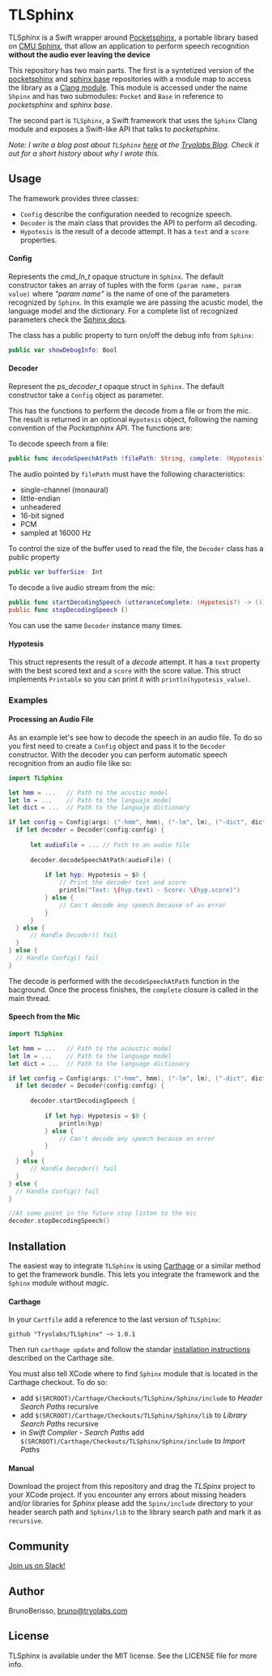 # TLSphinx

TLSphinx is a Swift wrapper around [Pocketsphinx], a portable library based on [CMU Sphinx], that allow an application to perform speech recognition **without the audio ever leaving the device**

This repository has two main parts. The first is a syntetized version of the [pocketsphinx](http://sourceforge.net/projects/cmusphinx/files/pocketsphinx/5prealpha/) and [sphinx base] repositories with a module map to access the library as a [Clang module]. This module is accessed under the name `Shpinx` and has two submodules: `Pocket` and `Base` in reference to _pocketsphinx_ and _sphinx base_.

The second part is `TLSphinx`, a Swift framework that uses the `Sphinx` Clang module and exposes a Swift-like API that talks to _pocketsphinx_.

_Note: I write a blog post about `TLSphinx` [here](http://blog.tryolabs.com/2015/06/15/tlsphinx-automatic-speech-recognition-asr-in-swift/) at the [Tryolabs Blog]. Check it out for a short history about why I wrote this._

## Usage

The framework provides three classes:
- `Config` describe the configuration needed to recognize speech.
- `Decoder` is the main class that provides the API to perform all decoding.
- `Hypotesis` is the result of a decode attempt. It has a `text` and a `score` properties.

#### Config

Represents the _cmd_ln_t_ opaque structure in `Sphinx`. The default constructor takes an array of tuples with the form `(param name, param value)` where _"param name"_ is the name of one of the parameters recognized by `Sphinx`. In this example we are passing the acustic model, the language model and the dictionary. For a complete list of recognized parameters check the [Sphinx docs].

The class has a public property to turn on/off the debug info from `Sphinx`:
```swift
public var showDebugInfo: Bool
```

#### Decoder

Represent the _ps_decoder_t_ opaque struct in `Sphinx`. The default constructor take a `Config` object as parameter.

This has the functions to perform the decode from a file or from the mic. The result is returned in an optional `Hypotesis` object, following the naming convention of the _Pocketsphinx_ API. The functions are:

To decode speech from a file:
```swift
public func decodeSpeechAtPath (filePath: String, complete: (Hypotesis?) -> ())
```
The audio pointed by `filePath` must have the following characteristics:
- single-channel (monaural)
- little-endian
- unheadered
- 16-bit signed
- PCM
- sampled at 16000 Hz

To control the size of the buffer used to read the file, the `Decoder` class has a public property
```swift
public var bufferSize: Int
```

To decode a live audio stream from the mic:
```swift
public func startDecodingSpeech (utteranceComplete: (Hypotesis?) -> ())
public func stopDecodingSpeech ()
```

You can use the same `Decoder` instance many times.

#### Hypotesis

This struct represents the result of a _decode_ attempt. It has a `text` property with the best scored text and a `score` with the score value. This struct implements `Printable` so you can print it with `println(hypotesis_value)`.

### Examples

#### Processing an Audio File

As an example let's see how to decode the speech in an audio file. To do so you first need to create a `Config` object and pass it to the `Decoder` constructor. With the decoder you can perform automatic speech recognition from an audio file like so:

```swift
import TLSphinx

let hmm = ...   // Path to the acustic model
let lm = ...    // Path to the languaje model
let dict = ...  // Path to the languaje dictionary

if let config = Config(args: ("-hmm", hmm), ("-lm", lm), ("-dict", dict)) {
  if let decoder = Decoder(config:config) {
      
      let audioFile = ... // Path to an audio file
      
      decoder.decodeSpeechAtPath(audioFile) {
          
          if let hyp: Hypotesis = $0 {
              // Print the decoder text and score
              println("Text: \(hyp.text) - Score: \(hyp.score)")
          } else {
              // Can't decode any speech because of an error
          }
      }
  } else {
      // Handle Decoder() fail
  }
} else {
  // Handle Config() fail  
}
```
The decode is performed with the `decodeSpeechAtPath` function in the bacground. Once the process finishes,  the `complete` closure is called in the main thread.

#### Speech from the Mic

```swift
import TLSphinx

let hmm = ...   // Path to the acoustic model
let lm = ...    // Path to the language model
let dict = ...  // Path to the language dictionary

if let config = Config(args: ("-hmm", hmm), ("-lm", lm), ("-dict", dict)) {
  if let decoder = Decoder(config:config) {
      
      decoder.startDecodingSpeech {
          
          if let hyp: Hypotesis = $0 {
              println(hyp)
          } else {
              // Can't decode any speech because an error
          }
      }
  } else {
      // Handle Decoder() fail
  }
} else {
  // Handle Config() fail  
}

//At some point in the future stop listen to the mic
decoder.stopDecodingSpeech()

```

## Installation

The easiest way to integrate `TLSphinx` is using [Carthage] or a similar method to get the framework bundle. This lets you integrate the framework and the `Sphinx` module without _magic_.

#### Carthage

In your `Cartfile` add a reference to the last version of `TLSphinx`:
````
github "Tryolabs/TLSphinx" ~> 1.0.1
````

Then run `carthage update` and follow the standar [installation instructions] described on the Carthage site.

You must also tell XCode where to find `Sphinx` module that is located in the Carthage checkout. To do so:
- add `$(SRCROOT)/Carthage/Checkouts/TLSphinx/Sphinx/include` to _Header Search Paths_ recursive
- add `$(SRCROOT)/Carthage/Checkouts/TLSphinx/Sphinx/lib` to _Library Search Paths_ recursive
- in _Swift Compiler - Search Paths_ add `$(SRCROOT)/Carthage/Checkouts/TLSphinx/Sphinx/include` to _Import Paths_

#### Manual

Download the project from this repository and drag the _TLSpinx_ project to your XCode project. If you encounter any errors about missing headers and/or libraries for _Sphinx_ please add the `Spinx/include` directory to your header search path and `Sphinx/lib` to the library search path and mark it as `recursive`.

## Community

[Join us on Slack!][slack-url]

## Author

BrunoBerisso, bruno@tryolabs.com

## License

TLSphinx is available under the MIT license. See the LICENSE file for more info.

[CMU Sphinx]: http://cmusphinx.sourceforge.net/
[Pocketsphinx]: http://cmusphinx.sourceforge.net/wiki/tutorialpocketsphinx
[sphinx base]: http://sourceforge.net/projects/cmusphinx/files/sphinxbase/5prealpha/
[Clang module]: http://clang.llvm.org/docs/Modules.html
[Sphinx docs]: http://cmusphinx.sourceforge.net/wiki/
[Tryolabs Blog]: http://blog.tryolabs.com/
[Carthage]: https://github.com/Carthage/Carthage
[installation instructions]: https://github.com/Carthage/Carthage#getting-started
[slack-url]: https://slackin-telsphinx.herokuapp.com/
